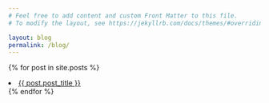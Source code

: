 ```yaml
---
# Feel free to add content and custom Front Matter to this file.
# To modify the layout, see https://jekyllrb.com/docs/themes/#overriding-theme-defaults

layout: blog
permalink: /blog/
---
```

{% for post in site.posts %}
  <li>
    <a href="{{ post.url }}">{{ post.post_title }}</a>
  </li>
{% endfor %}
